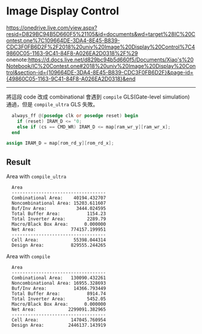 # Image Display Control

https://onedrive.live.com/view.aspx?resid=D829BC94B5D660F5%21105&id=documents&wd=target%28IC%20Contest.one%7C109664DE-3DA4-8E45-B839-CDC3F0FB6D2F%2F2018%20univ%20Image%20Display%20Control%7C49860C05-1163-9C41-84F8-A026EA2D0318%2F%29
onenote:https://d.docs.live.net/d829bc94b5d660f5/Documents/Xiao's%20Notebook/IC%20Contest.one#2018%20univ%20Image%20Display%20Control&section-id={109664DE-3DA4-8E45-B839-CDC3F0FB6D2F}&page-id={49860C05-1163-9C41-84F8-A026EA2D0318}&end

---

將這段 code 改成 combinational 會遇到 `compile` GLS(Gate-level simulation) 通過，但是 `compile_ultra` GLS 失敗。

```verilog
  always_ff @(posedge clk or posedge reset) begin
    if (reset) IRAM_D <= '0;
    else if (cs == CMD_WR) IRAM_D <= map[ram_wr_y][ram_wr_x];
  end
```

```verilog
assign IRAM_D = map[rom_rd_y][rom_rd_x];

```

## Result

Area with `compile_ultra`

```
  Area
  -----------------------------------
  Combinational Area:    40194.432707
  Noncombinational Area: 15203.611607
  Buf/Inv Area:           3444.024595
  Total Buffer Area:          1154.23
  Total Inverter Area:        2289.79
  Macro/Black Box Area:      0.000000
  Net Area:             774157.199951
  -----------------------------------
  Cell Area:             55398.044314
  Design Area:          829555.244265
```

Area with `compile`

```
  Area
  -----------------------------------
  Combinational Area:   130090.432261
  Noncombinational Area: 16955.328693
  Buf/Inv Area:          14366.793449
  Total Buffer Area:          8914.74
  Total Inverter Area:        5452.05
  Macro/Black Box Area:      0.000000
  Net Area:            2299091.382965
  -----------------------------------
  Cell Area:            147045.760954
  Design Area:         2446137.143919
```